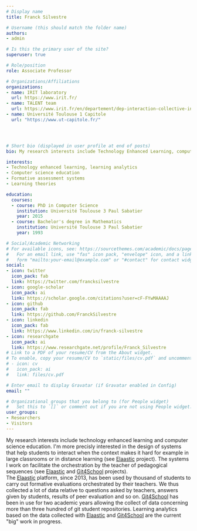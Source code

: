 ```yaml
---
# Display name
title: Franck Silvestre

# Username (this should match the folder name)
authors:
- admin

# Is this the primary user of the site?
superuser: true

# Role/position
role: Associate Professor

# Organizations/Affiliations
organizations:
- name: IRIT laboratory
  url: https://www.irit.fr/
- name: TALENT team
  url: https://www.irit.fr/en/departement/dep-interaction-collective-intelligence/talent-team/
- name: Université Toulouse 1 Capitole
  url: "https://www.ut-capitole.fr/"




# Short bio (displayed in user profile at end of posts)
bio: My research interests include Technology Enhanced Learning, computer science education, formative assessment systems and learning theories.

interests:
- Technology enhanced learning, learning analytics
- Computer science education
- Formative assessment systems
- Learning theories

education:
  courses:
  - course: PhD in Computer Science
    institution: Université Toulouse 3 Paul Sabatier
    year: 2015
  - course: Bachelor's degree in Mathematics
    institution: Université Toulouse 3 Paul Sabatier
    year: 1993

# Social/Academic Networking
# For available icons, see: https://sourcethemes.com/academic/docs/page-builder/#icons
#   For an email link, use "fas" icon pack, "envelope" icon, and a link in the
#   form "mailto:your-email@example.com" or "#contact" for contact widget.
social:
- icon: twitter
  icon_pack: fab
  link: https://twitter.com/francksilvestre
- icon: google-scholar
  icon_pack: ai
  link: https://scholar.google.com/citations?user=cF-FYwMAAAAJ
- icon: github
  icon_pack: fab
  link: https://github.com/FranckSilvestre
- icon: linkedin
  icon_pack: fab
  link: https://www.linkedin.com/in/franck-silvestre  
- icon: researchgate
  icon_pack: ai
  link: https://www.researchgate.net/profile/Franck_Silvestre
# Link to a PDF of your resume/CV from the About widget.
# To enable, copy your resume/CV to `static/files/cv.pdf` and uncomment the lines below.
# - icon: cv
#   icon_pack: ai
#   link: files/cv.pdf

# Enter email to display Gravatar (if Gravatar enabled in Config)
email: ""

# Organizational groups that you belong to (for People widget)
#   Set this to `[]` or comment out if you are not using People widget.
user_groups:
- Researchers
- Visitors
---
```


My research interests include technology enhanced learning and computer science education. I'm more precisly interested in the design of systems that help students to interact when the context makes it hard for example in large classrooms or in distance learning (see [Elaastic](https://www.irit.fr/elaastic/) project). The systems I work on facilitate the orchestration by the teacher of pedagogical sequences (see [Elaastic](https://www.irit.fr/elaastic/) and [Git4School](https://git4school.firebaseapp.com/) projects).  
The [Elaastic](https://www.irit.fr/elaastic/) platform, since 2013,  has been used by thousand of students to carry out formative evaluations orchestrated by their teachers. We thus collected a lot of data relative to questions asked by teachers, answers given by students, results of peer evaluation and so on. [Git4School](https://git4school.firebaseapp.com/) has been in use for two academic years allowing the collect of data concerning more than three hundred of git student repositories. Learning analytics based on the data collected with [Elaastic](https://www.irit.fr/elaastic/) and [Git4School](https://git4school.firebaseapp.com/) are the current "big" work in progress.
